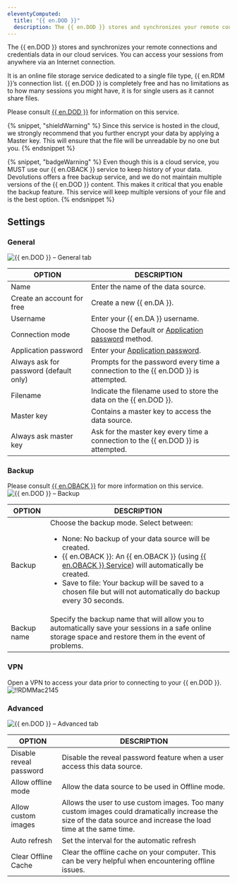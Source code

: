 ```yaml
---
eleventyComputed:
  title: "{{ en.DOD }}"
  description: The {{ en.DOD }} stores and synchronizes your remote connections and credentials data in our cloud services.
---
```

The {{ en.DOD }} stores and synchronizes your remote connections and credentials data in our cloud services. You can access your sessions from anywhere via an Internet connection.

It is an online file storage service dedicated to a single file type, {{ en.RDM }}’s connection list. {{ en.DOD }} is completely free and has no limitations as to how many sessions you might have, it is for single users as it cannot share files.

Please consult [{{ en.DOD }}](/cloud/rdm-online-services/online-drive/) for information on this service.

{% snippet, "shieldWarning" %}
Since this service is hosted in the cloud, we strongly recommend that you further encrypt your data by applying a Master key. This will ensure that the file will be unreadable by no one but you.
{% endsnippet %}

{% snippet, "badgeWarning" %}
Even though this is a cloud service, you MUST use our {{ en.OBACK }} service to keep history of your data. Devolutions offers a free backup service, and we do not maintain multiple versions of the {{ en.DOD }} content. This makes it critical that you enable the backup feature. This service will keep multiple versions of your file and is the best option.
{% endsnippet %}

## Settings

### General

![{{ en.DOD }} – General tab](https://cdnweb.devolutions.net/docs/docs_en_rdm_mac_clip10499.png)

| OPTION                              | DESCRIPTION |
|-------------------------------------|-------------|
| Name                                | Enter the name of the data source. |
| Create an account for free          | Create a new {{ en.DA }}. |
| Username                            | Enter your {{ en.DA }} username. |
| Connection mode                     | Choose the Default or [Application password](/kb/remote-desktop-manager/how-to-articles/application-passwords-setup/) method. |
| Application password                | Enter your [Application password](/kb/remote-desktop-manager/how-to-articles/application-passwords-setup/).        |
| Always ask for password (default only) | Prompts for the password every time a connection to the {{ en.DOD }} is attempted. |
| Filename                            | Indicate the filename used to store the data on the {{ en.DOD }}. |
| Master key                          | Contains a master key to access the data source. |
| Always ask master key               | Ask for the master key every time a connection to the {{ en.DOD }} is attempted. |

### Backup

Please consult [{{ en.OBACK }}](/cloud/rdm-online-services/online-backup/) for more information on this service.
![{{ en.DOD }} – Backup](https://cdnweb.devolutions.net/docs/docs_en_rdm_mac_clip10500.png)

| OPTION  | DESCRIPTION |
|---------|-------------|
| Backup  | Choose the backup mode. Select between:<ul><li>None: No backup of your data source will be created.</li><li> {{ en.OBACK }}: An {{ en.OBACK }} (using [{{ en.OBACK }} Service](/rdm/mac/commands/file/backup/)) will automatically be created.<li> Save to file: Your backup will be saved to a chosen file but will not automatically do backup every 30 seconds.</li></ul> |
| Backup name | Specify the backup name that will allow you to automatically save your sessions in a safe online storage space and restore them in the event of problems. |

### VPN

Open a VPN to access your data prior to connecting to your {{ en.DOD }}.
![!!RDMMac2145](https://cdnweb.devolutions.net/docs/docs_en_rdm_mac_RDMMac2145.png)

### Advanced

![{{ en.DOD }} – Advanced tab](https://cdnweb.devolutions.net/docs/docs_en_rdm_mac_clip10501.png)

| OPTION                  | DESCRIPTION |
|-------------------------|-------------|
| Disable reveal password | Disable the reveal password feature when a user access this data source. |
| Allow offline mode      | Allow the data source to be used in Offline mode. |
| Allow custom images     | Allows the user to use custom images. Too many custom images could dramatically increase the size of the data source and increase the load time at the same time.            |
| Auto refresh            | Set the interval for the automatic refresh |
| Clear Offline Cache     | Clear the offline cache on your computer. This can be very helpful when encountering offline issues. |

